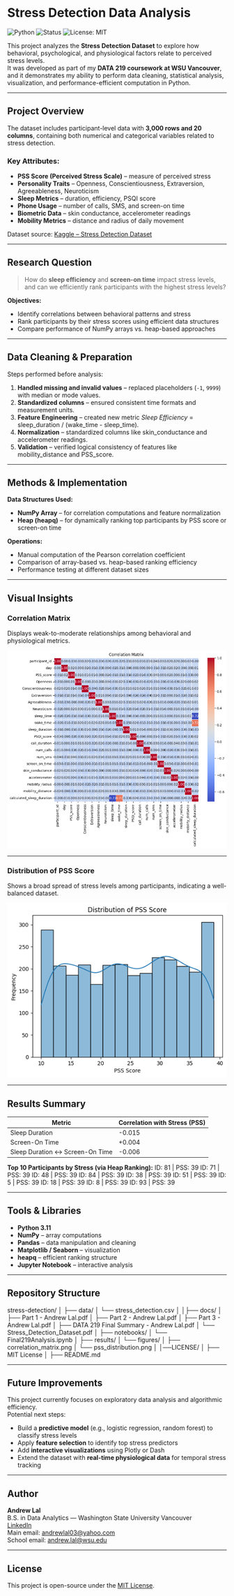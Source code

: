 # Stress Detection Data Analysis
![Python](https://img.shields.io/badge/Python-3.11-blue.svg)
![Status](https://img.shields.io/badge/Status-Completed-brightgreen)
![License: MIT](https://img.shields.io/badge/License-MIT-yellow.svg)

This project analyzes the **Stress Detection Dataset** to explore how behavioral, psychological, and physiological factors relate to perceived stress levels.  
It was developed as part of my **DATA 219 coursework at WSU Vancouver**, and it demonstrates my ability to perform data cleaning, statistical analysis, visualization, and performance-efficient computation in Python.

---

## Project Overview
The dataset includes participant-level data with **3,000 rows and 20 columns**, containing both numerical and categorical variables related to stress detection.

### Key Attributes:
- **PSS Score (Perceived Stress Scale)** – measure of perceived stress  
- **Personality Traits** – Openness, Conscientiousness, Extraversion, Agreeableness, Neuroticism  
- **Sleep Metrics** – duration, efficiency, PSQI score  
- **Phone Usage** – number of calls, SMS, and screen-on time  
- **Biometric Data** – skin conductance, accelerometer readings  
- **Mobility Metrics** – distance and radius of daily movement  

Dataset source: [Kaggle – Stress Detection Dataset](https://www.kaggle.com/datasets/swadeshi/stress-detection-dataset)

---

## Research Question
> How do **sleep efficiency** and **screen-on time** impact stress levels, and can we efficiently rank participants with the highest stress levels?

**Objectives:**
- Identify correlations between behavioral patterns and stress  
- Rank participants by their stress scores using efficient data structures  
- Compare performance of NumPy arrays vs. heap-based approaches  

---

## Data Cleaning & Preparation
Steps performed before analysis:
1. **Handled missing and invalid values** – replaced placeholders (`-1`, `9999`) with median or mode values.  
2. **Standardized columns** – ensured consistent time formats and measurement units.  
3. **Feature Engineering** – created new metric *Sleep Efficiency* = sleep_duration / (wake_time - sleep_time).  
4. **Normalization** – standardized columns like skin_conductance and accelerometer readings.  
5. **Validation** – verified logical consistency of features like mobility_distance and PSS_score.  

---

## Methods & Implementation
**Data Structures Used:**
- **NumPy Array** – for correlation computations and feature normalization  
- **Heap (heapq)** – for dynamically ranking top participants by PSS score or screen-on time  

**Operations:**
- Manual computation of the Pearson correlation coefficient  
- Comparison of array-based vs. heap-based ranking efficiency  
- Performance testing at different dataset sizes  

---

## Visual Insights

### Correlation Matrix
Displays weak-to-moderate relationships among behavioral and physiological metrics.

![Correlation Matrix](results/figures/correlation_matrix.png)

---

### Distribution of PSS Score
Shows a broad spread of stress levels among participants, indicating a well-balanced dataset.

![Distribution of PSS Score](results/figures/pss_distribution.png)

---

## Results Summary
| Metric | Correlation with Stress (PSS) |
|--------|-------------------------------|
| Sleep Duration | -0.015 |
| Screen-On Time | +0.004 |
| Sleep Duration ↔ Screen-On Time | -0.006 |

**Top 10 Participants by Stress (via Heap Ranking):**
ID: 81 | PSS: 39
ID: 71 | PSS: 39
ID: 48 | PSS: 39
ID: 84 | PSS: 39
ID: 38 | PSS: 39
ID: 51 | PSS: 39
ID: 5 | PSS: 39
ID: 18 | PSS: 39
ID: 8 | PSS: 39
ID: 93 | PSS: 39

---

## Tools & Libraries
- **Python 3.11**  
- **NumPy** – array computations  
- **Pandas** – data manipulation and cleaning  
- **Matplotlib / Seaborn** – visualization  
- **heapq** – efficient ranking structure  
- **Jupyter Notebook** – interactive analysis  

---

## Repository Structure
stress-detection/
│
├── data/
│ └── stress_detection.csv
│
│├── docs/
│ ├── Part 1 - Andrew Lal.pdf
│ ├── Part 2 - Andrew Lal.pdf
│ ├── Part 3 - Andrew Lal.pdf
│ ├── DATA 219 Final Summary - Andrew Lal.pdf
│ └── Stress_Detection_Dataset.pdf
│
├── notebooks/
│ └── Final219Analysis.ipynb
│
├── results/
│ └── figures/
│ ├── correlation_matrix.png
│ └── pss_distribution.png
│
│──LICENSE/
│ ├── MIT License
│
├── README.md

---

## Future Improvements
This project currently focuses on exploratory data analysis and algorithmic efficiency.  
Potential next steps:
- Build a **predictive model** (e.g., logistic regression, random forest) to classify stress levels  
- Apply **feature selection** to identify top stress predictors  
- Add **interactive visualizations** using Plotly or Dash  
- Extend the dataset with **real-time physiological data** for temporal stress tracking  

---

## Author
**Andrew Lal**  
B.S. in Data Analytics — Washington State University Vancouver  
[LinkedIn](https://www.linkedin.com/in/andrew-lal-99287320b/)  
Main email: andrewlal03@yahoo.com  
School email: andrew.lal@wsu.edu

---

## License
This project is open-source under the [MIT License](LICENSE).
